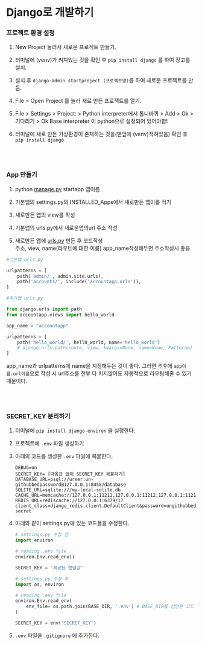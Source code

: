 # Django로 개발하기


### 프로젝트 환경 설정
1. New Project 눌러서 새로운 프로젝트 만들기.

2. 터미널에 (venv)가 켜져있는 것을 확인 후 `pip install django` 를 하여 장고를 설치.

3. 설치 후 `django-admin startproject (프로젝트명)`를 하여 새로운 프로젝트를 만듬.

4. File > Open Project 를 눌러 새로 만든 프로젝트를 열기.

5. File > Settings > Project: > Python interpreter에서 톱니바퀴 > Add > Ok > 기다리기 > Ok 
    Base interpreter 이 python으로 설정되어 있어야함!

6. 터미널에 새로 만든 가상환경이 존재하는 것을(맨앞에 (venv)적혀있음) 확인 후 `pip install django`

<br/>
<br/>

### App 만들기
1. python [manage.py](http://manage.py) startapp 앱이름

2. 기본앱의 settings.py의 INSTALLED_Apps에서 새로만든 앱이름 적기

3. 새로만든 앱의 view를 작성

4. 기본앱의 urls.py에서 새로운앱의url 주소 작성

5. 새로만든 앱에 [urls.py](http://urls.py) 만든 후 코드작성    
    주소, view, name(라우트에 대한 이름)           app_name작성해두면 주소작성시 좋음

```python
#기본앱 urls.py

urlpatterns = [ 
    path('admin/', admin.site.urls),
    path('accounts/', include('accountapp.urls')), 
]
```

```python
#추가앱 urls.py

from django.urls import path
from accountapp.views import hello_world

app_name = "accountapp"

urlpatterns = [
	path('hello_world/', hell0_world, name='hello_world') 
	# django.urls.path(route, view, kwargs=None, name=None, Pattern=)
]
```

app_name과 urlpatterns에 name을 지정해두는 것이 좋다. 그러면 추후에 `app이름:url이름`으로 작성 시 url주소를 전부 다 치지않아도 자동적으로 라우팅해줄 수 있기 때문이다.

<br/>
<br/> 

### SECRET_KEY 분리하기 

1. 터미널에 `pip install django-environ` 을 실행한다.

2. 프로젝트에 `.env` 파일 생성하기

3. 아래의 코드를 생성한 `.env` 파일에 복붙한다.  
    
    ```
    DEBUG=on
    SECRET_KEY= [따옴표 없이 SECRET_KEY 복붙하기]
    DATABASE_URL=psql://urser:un-githubbedpassword@127.0.0.1:8458/database
    SQLITE_URL=sqlite:///my-local-sqlite.db
    CACHE_URL=memcache://127.0.0.1:11211,127.0.0.1:11212,127.0.0.1:11213
    REDIS_URL=rediscache://127.0.0.1:6379/1?client_class=django_redis.client.DefaultClient&password=ungithubbed-secret
    ```
    
4. 아래와 같이 settings.py에 있는 코드들을 수정한다.
    
    ```python
    # settings.py 수정 전
    import environ
    
    # reading .env file
    environ.Env.read_env()
    
    SECRET_KEY = '제공된 랜덤값'
    ```
    
    ```python
    # settings.py 수정 후
    import os, environ
    
    # reading .env file
    environ.Env.read_env(
        env_file= os.path.join(BASE_DIR, '.env') # BASE_DIR를 선언한 코드 아래에 이 코드가 있어야함
    )
    
    SECRET_KEY = env('SECRET_KEY')
    ```
    
5. `.env` 파일을 `.gitignore` 에 추가한다.
